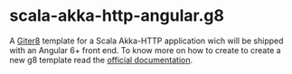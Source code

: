 # scala-akka-http-angular.g8

A [Giter8][g8] template for a Scala Akka-HTTP application wich will be shipped with an Angular 6+ front end. To know more on how to create to create a new g8 template read the [official documentation][g8 docs].

[g8]: http://www.foundweekends.org/giter8/
[g8 docs]: http://www.foundweekends.org/giter8/template.html
